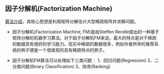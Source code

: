 ## 因子分解机(Factorization Machine)
[算法介绍](https://blog.csdn.net/google19890102/article/details/45532745)，其核心思想是利用矩阵分解估计大型稀疏矩阵并求解问题。

* 因子分解机(Factorization Machine, FM)是由Steffen Rendle提出的一种基于矩阵分解的机器学习算法。对于因子分解机FM来说，最大的特点是对于稀疏的数据具有很好的学习能力。现实中稀疏的数据很多，例如作者所举的推荐系统的例子便是一个很直观的具有稀疏特点的例子。

* 因子分解机FM算法可以处理如下三类问题：
1、回归问题(Regression)
2、二分类问题(Binary Classification)
3、排序(Ranking)